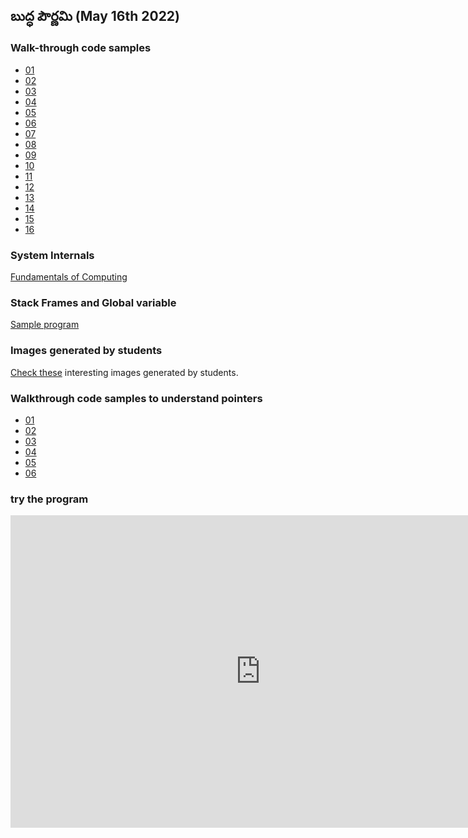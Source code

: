 ## బుద్ధ పౌర్ణమి (May 16th 2022)

### Walk-through code samples
+ [01](../clang/samana-vayu/01)
+ [02](../clang/samana-vayu/02)
+ [03](../clang/samana-vayu/03)
+ [04](../clang/samana-vayu/04)
+ [05](../clang/samana-vayu/05)
+ [06](../clang/samana-vayu/06)
+ [07](../clang/samana-vayu/07)
+ [08](../clang/samana-vayu/08)
+ [09](../clang/samana-vayu/09)
+ [10](../clang/samana-vayu/10)
+ [11](../clang/samana-vayu/11)
+ [12](../clang/samana-vayu/12)
+ [13](../clang/samana-vayu/13)
+ [14](../clang/samana-vayu/14)
+ [15](../clang/samana-vayu/15)
+ [16](../clang/samana-vayu/16)

### System Internals
[Fundamentals of Computing](https://www.figma.com/proto/VRgWntdUUcOCMnhnjuYXlG/Fundamentals-of-Computing?node-id=102%3A3&scaling=scale-down-width&hide-ui=1)

### Stack Frames and Global variable
[Sample program](https://pythontutor.com/visualize.html#code=%23include%20%3Cstdio.h%3E%0A%0Avoid%20hai%28int%20num%29%3B%0Avoid%20type_the_number%28int%20n%29%3B%0A%0Aint%20n%3B%0A%0Aint%20main%28%29%20%7B%0A%20%20n%20%3D%202%3B%0A%20%20hai%28n%29%3B%0A%20%20type_the_number%28n%29%3B%0A%20%20return%200%3B%0A%7D%0A%0Avoid%20hai%28int%20num%29%0A%7B%0A%20%20n%20%3D%20num%20%2B%205%3B%0A%20%20type_the_number%28n%29%3B%0A%7D%0A%0Avoid%20type_the_number%28int%20number%29%0A%7B%0A%20%20printf%28%22%25d%22,%20number%29%3B%0A%7D&cumulative=false&curInstr=17&heapPrimitives=nevernest&mode=display&origin=opt-frontend.js&py=cpp_g%2B%2B9.3.0&rawInputLstJSON=%5B%5D&textReferences=false)


### Images generated by students

[Check these](student-generated) interesting images generated by students.

### Walkthrough code samples to understand pointers

+ [01](../clang/udana-vayu/01)
+ [02](../clang/udana-vayu/02)
+ [03](../clang/udana-vayu/03)
+ [04](../clang/udana-vayu/04)
+ [05](../clang/udana-vayu/05)
+ [06](../clang/udana-vayu/06)

### try the program

<iframe width="800" height="500" frameborder="0" src="https://pythontutor.com/iframe-embed.html#code=void%20subhankar%28int%20a,%20int%20b,%20int%20c%29%3B%0Aint%20main%28%29%20%7B%0A%0A%20%20subhankar%281,%202,%206%29%3B%0A%20%20return%200%3B%0A%7D%0A%0Avoid%20subhankar%28int%20a,%20int%20b,%20int%20c%29%0A%7B%0A%20%20if%20%28a%20%2B%20b%20%3E%20c%29%20%7B%0A%20%20%20%20printf%28%22Done%5Cn%22%29%3B%0A%20%20%20%20return%3B%0A%20%20%7D%0A%20%20%0A%20%20printf%28%22reduce%20the%20number%20c%3A%20%25d%5Cn%22,%20c%29%3B%0A%20%20c%20%3D%20c%20-%202%3B%0A%20%20a%20%3D%20a%20%2B%201%3B%0A%20%20b%20%3D%20b%20%2B%201%3B%0A%20%20subhankar%28a,%20b,%20c%29%3B%0A%20%20printf%28%22a%20%3D%20%25d%20b%20%3D%20%25d%5Cn%22,%20a,%20b%29%3B%0A%20%20%0A%7D&codeDivHeight=400&codeDivWidth=350&cumulative=false&curInstr=0&heapPrimitives=nevernest&origin=opt-frontend.js&py=c_gcc9.3.0&rawInputLstJSON=%5B%5D&textReferences=false"> </iframe>